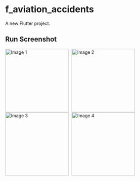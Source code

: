 # f_aviation_accidents

A new Flutter project.

## Run Screenshot

<div style="display: flex; flex-wrap: wrap;">
  <img src="https://github.com/user-attachments/assets/e0f86372-6b2e-48d0-8ccd-8fe1d632ed21" alt="Image 1" width="200" style="margin-right: 10px;" />
  <img src="https://github.com/user-attachments/assets/39d0a103-bd4a-4203-b3c8-df3c78c2b5f0" alt="Image 2" width="200" style="margin-right: 10px;" />
  <img src="https://github.com/user-attachments/assets/ea6c651c-9fd1-40c5-809c-028f4d07141b" alt="Image 3" width="200" style="margin-right: 10px;" />
  <img src="https://github.com/user-attachments/assets/834e0788-527c-4b5b-b2a7-01b543518438" alt="Image 4" width="200" />
</div>
